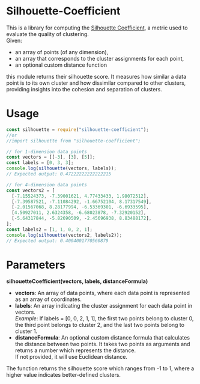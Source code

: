 # Silhouette-Coefficient

This is a library for computing the [Silhouette Coefficient](<https://en.wikipedia.org/wiki/Silhouette_(clustering)>), a metric used to evaluate the quality of clustering.  
Given:

- an array of points (of any dimension),
- an array that corresponds to the cluster assignments for each point,
- an optional custom distance function

this module returns their silhouette score. It measures how similar a data point is to its own cluster and how dissimilar compared to other clusters, providing insights into the cohesion and separation of clusters.

# Usage

```javascript
const silhouette = require("silhouette-coefficient");
//or
//import silhouette from "silhouette-coefficient";

// for 1-dimension data points
const vectors = [[-3], [3], [5]];
const labels = [0, 3, 3];
console.log(silhouette(vectors, labels));
// Expected output: 0.47222222222222215

// for 4-dimension data points
const vectors2 = [
  [-7.15524373, -7.39001621, 4.77433433, 1.98072512],
  [-7.39587521, -7.11084292, -1.66752104, 8.17317549],
  [-2.01567068, 8.28177994, -6.53369301, -6.6933595],
  [4.50927011, 2.6324358, -6.68023878, -7.32920152],
  [-5.64317844, -5.82690509, -2.45696938, 8.83488172],
];
const labels2 = [1, 1, 0, 2, 1];
console.log(silhouette(vectors2, labels2));
// Expected output: 0.4004001770560879
```

# Parameters

**silhouetteCoefficient(vectors, labels, distanceFormula)**

- **vectors**: An array of data points, where each data point is represented as an array of coordinates.
- **labels**: An array indicating the cluster assignment for each data point in vectors.  
  _Example_: If labels = [0, 0, 2, 1, 1], the first two points belong to cluster 0, the third point belongs to cluster 2, and the last two points belong to cluster 1.
- **distanceFormula**: An optional custom distance formula that calculates the distance between two points. It takes two points as arguments and returns a number which represents the distance.  
  If not provided, it will use Euclidean distance.

The function returns the silhouette score which ranges from -1 to 1, where a higher value indicates better-defined clusters.

